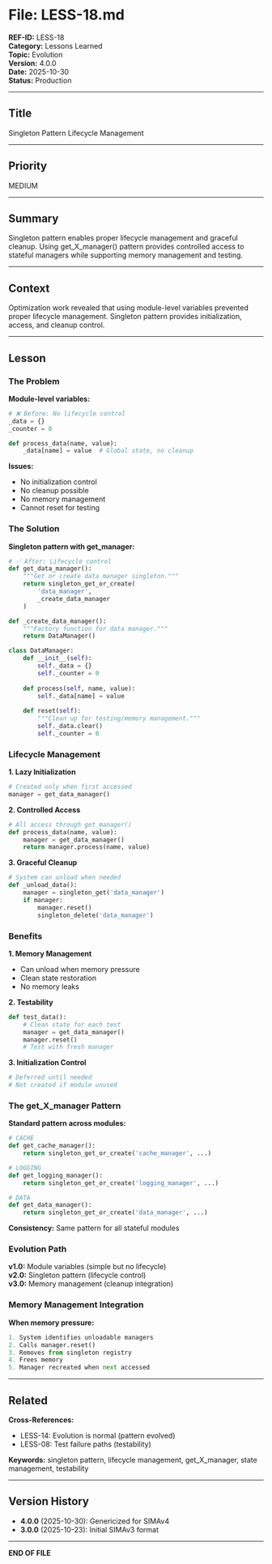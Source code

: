 # File: LESS-18.md

**REF-ID:** LESS-18  
**Category:** Lessons Learned  
**Topic:** Evolution  
**Version:** 4.0.0  
**Date:** 2025-10-30  
**Status:** Production

---

## Title

Singleton Pattern Lifecycle Management

---

## Priority

MEDIUM

---

## Summary

Singleton pattern enables proper lifecycle management and graceful cleanup. Using get_X_manager() pattern provides controlled access to stateful managers while supporting memory management and testing.

---

## Context

Optimization work revealed that using module-level variables prevented proper lifecycle management. Singleton pattern provides initialization, access, and cleanup control.

---

## Lesson

### The Problem

**Module-level variables:**
```python
# ❌ Before: No lifecycle control
_data = {}
_counter = 0

def process_data(name, value):
    _data[name] = value  # Global state, no cleanup
```

**Issues:**
- No initialization control
- No cleanup possible
- No memory management
- Cannot reset for testing

### The Solution

**Singleton pattern with get_manager:**
```python
# ✅ After: Lifecycle control
def get_data_manager():
    """Get or create data manager singleton."""
    return singleton_get_or_create(
        'data_manager',
        _create_data_manager
    )

def _create_data_manager():
    """Factory function for data manager."""
    return DataManager()

class DataManager:
    def __init__(self):
        self._data = {}
        self._counter = 0
    
    def process(self, name, value):
        self._data[name] = value
    
    def reset(self):
        """Clean up for testing/memory management."""
        self._data.clear()
        self._counter = 0
```

### Lifecycle Management

**1. Lazy Initialization**
```python
# Created only when first accessed
manager = get_data_manager()
```

**2. Controlled Access**
```python
# All access through get_manager()
def process_data(name, value):
    manager = get_data_manager()
    return manager.process(name, value)
```

**3. Graceful Cleanup**
```python
# System can unload when needed
def _unload_data():
    manager = singleton_get('data_manager')
    if manager:
        manager.reset()
        singleton_delete('data_manager')
```

### Benefits

**1. Memory Management**
- Can unload when memory pressure
- Clean state restoration
- No memory leaks

**2. Testability**
```python
def test_data():
    # Clean state for each test
    manager = get_data_manager()
    manager.reset()
    # Test with fresh manager
```

**3. Initialization Control**
```python
# Deferred until needed
# Not created if module unused
```

### The get_X_manager Pattern

**Standard pattern across modules:**
```python
# CACHE
def get_cache_manager():
    return singleton_get_or_create('cache_manager', ...)

# LOGGING  
def get_logging_manager():
    return singleton_get_or_create('logging_manager', ...)

# DATA
def get_data_manager():
    return singleton_get_or_create('data_manager', ...)
```

**Consistency:** Same pattern for all stateful modules

### Evolution Path

**v1.0:** Module variables (simple but no lifecycle)  
**v2.0:** Singleton pattern (lifecycle control)  
**v3.0:** Memory management (cleanup integration)

### Memory Management Integration

**When memory pressure:**
```python
1. System identifies unloadable managers
2. Calls manager.reset()
3. Removes from singleton registry
4. Frees memory
5. Manager recreated when next accessed
```

---

## Related

**Cross-References:**
- LESS-14: Evolution is normal (pattern evolved)
- LESS-08: Test failure paths (testability)

**Keywords:** singleton pattern, lifecycle management, get_X_manager, state management, testability

---

## Version History

- **4.0.0** (2025-10-30): Genericized for SIMAv4
- **3.0.0** (2025-10-23): Initial SIMAv3 format

---

**END OF FILE**
